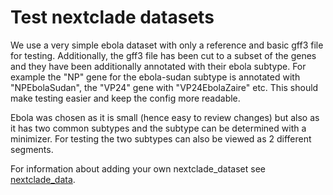 # Test nextclade datasets

We use a very simple ebola dataset with only a reference and basic gff3 file for testing. Additionally, the gff3 file has been cut to a subset of the genes and they have been additionally annotated with their ebola subtype. For example the "NP" gene for the ebola-sudan subtype is annotated with "NPEbolaSudan", the "VP24" gene with "VP24EbolaZaire" etc. This should make testing easier and keep the config more readable.

Ebola was chosen as it is small (hence easy to review changes) but also as it has two common subtypes and the subtype can be determined with a minimizer. For testing the two subtypes can also be viewed as 2 different segments. 

For information about adding your own nextclade_dataset see [nextclade_data](https://github.com/nextstrain/nextclade_data).